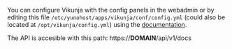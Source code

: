 You can configure Vikunja with the config panels in the webadmin or by editing this file `/etc/yunohost/apps/vikunja/conf/config.yml` (could also be located at `/opt/vikunja/config.yml`) using the [documentation](https://vikunja.io/docs/config-options/).

The API is accesible with this path: https://__DOMAIN__/api/v1/docs
